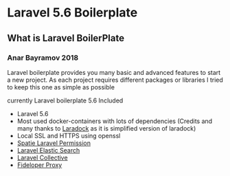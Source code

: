 # Laravel 5.6 Boilerplate 

## What is Laravel BoilerPlate

### Anar Bayramov 2018

Laravel boilerplate provides you many basic and advanced features to start a new project.
As each project requires different packages or libraries I tried to keep this one as simple as possible 

currently Laravel boilerplate 5.6 Included

* Laravel 5.6 
* Most used docker-containers with lots of dependencies (Credits and many thanks to [Laradock](https://github.com/laradock/laradock) as it is simplified version of laradock)  
* Local SSL and HTTPS using openssl
* [Spatie Laravel Permission](https://github.com/spatie/laravel-permission)
* [Laravel Elastic Search](https://github.com/cviebrock/laravel-elasticsearch)
* [Laravel Collective](https://github.com/laravelcollective/html)
* [Fideloper Proxy](https://github.com/fideloper/proxy)

